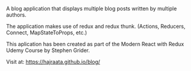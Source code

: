 A blog application that displays multiple blog posts written by multiple authors.

The application makes use of redux and redux thunk. (Actions, Reducers, Connect, MapStateToProps, etc.)

This aplication has been created as part of the Modern React with Redux Udemy Course by Stephen Grider.

Visit at: https://hajraata.github.io/blog/
